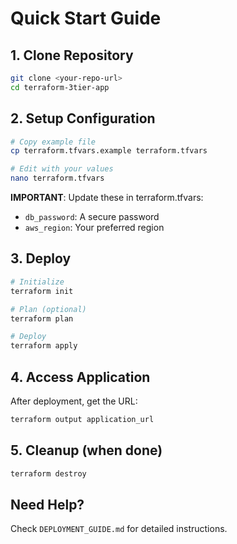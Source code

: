 # Quick Start Guide

## 1. Clone Repository
```bash
git clone <your-repo-url>
cd terraform-3tier-app
```

## 2. Setup Configuration
```bash
# Copy example file
cp terraform.tfvars.example terraform.tfvars

# Edit with your values
nano terraform.tfvars
```

**IMPORTANT**: Update these in terraform.tfvars:
- `db_password`: A secure password
- `aws_region`: Your preferred region

## 3. Deploy
```bash
# Initialize
terraform init

# Plan (optional)
terraform plan

# Deploy
terraform apply
```

## 4. Access Application
After deployment, get the URL:
```bash
terraform output application_url
```

## 5. Cleanup (when done)
```bash
terraform destroy
```

## Need Help?
Check `DEPLOYMENT_GUIDE.md` for detailed instructions.